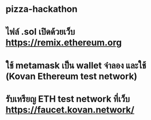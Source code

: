 # pizza-hackathon

# ไฟล์ .sol เปิดด้วยเว็บ   https://remix.ethereum.org

# ใช้ metamask เป็น wallet จำลอง และใช้ (Kovan Ethereum test network)
# รับเหรียญ ETH test network ที่เว็บ https://faucet.kovan.network/


